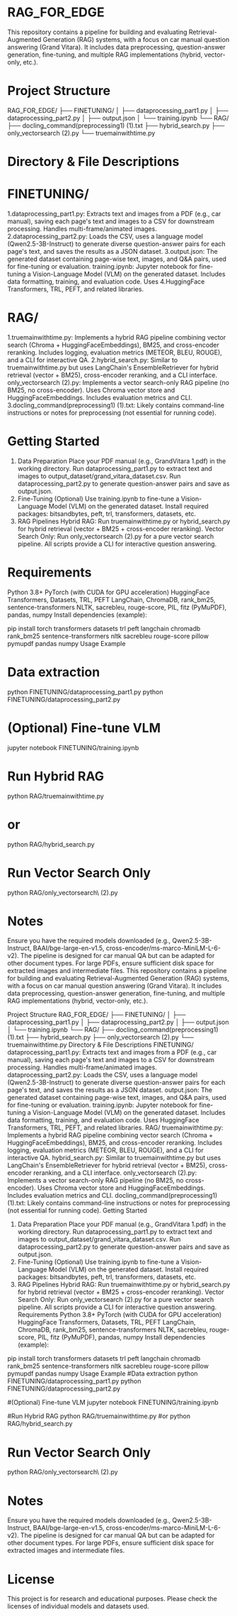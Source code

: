 # RAG_FOR_EDGE
This repository contains a pipeline for building and evaluating Retrieval-Augmented Generation (RAG) systems, with a focus on car manual question answering (Grand Vitara). It includes data preprocessing, question-answer generation, fine-tuning, and multiple RAG implementations (hybrid, vector-only, etc.).

# Project Structure
RAG_FOR_EDGE/
├── FINETUNING/
│   ├── dataprocessing_part1.py
│   ├── dataprocessing_part2.py
│   ├── output.json
│   └── training.ipynb
└── RAG/
    ├── docling_command(preprocessing1) (1).txt
    ├── hybrid_search.py
    ├── only_vectorsearch (2).py
    └── truemainwithtime.py
# Directory & File Descriptions
# FINETUNING/
1.dataprocessing_part1.py: Extracts text and images from a PDF (e.g., car manual), saving each page's text and images to a CSV for downstream processing. Handles multi-frame/animated images.
2.dataprocessing_part2.py: Loads the CSV, uses a language model (Qwen2.5-3B-Instruct) to generate diverse question-answer pairs for each page's text, and saves the results as a JSON dataset.
3.output.json: The generated dataset containing page-wise text, images, and Q&A pairs, used for fine-tuning or evaluation.
training.ipynb: Jupyter notebook for fine-tuning a Vision-Language Model (VLM) on the generated dataset. Includes data formatting, training, and evaluation code. Uses 4.HuggingFace Transformers, TRL, PEFT, and related libraries.
# RAG/
1.truemainwithtime.py: Implements a hybrid RAG pipeline combining vector search (Chroma + HuggingFaceEmbeddings), BM25, and cross-encoder reranking. Includes logging, evaluation metrics (METEOR, BLEU, ROUGE), and a CLI for interactive QA.
2.hybrid_search.py: Similar to truemainwithtime.py but uses LangChain's EnsembleRetriever for hybrid retrieval (vector + BM25), cross-encoder reranking, and a CLI interface.
only_vectorsearch (2).py: Implements a vector search-only RAG pipeline (no BM25, no cross-encoder). Uses Chroma vector store and HuggingFaceEmbeddings. Includes evaluation metrics and CLI.
3.docling_command(preprocessing1) (1).txt: Likely contains command-line instructions or notes for preprocessing (not essential for running code).
# Getting Started
1. Data Preparation
Place your PDF manual (e.g., GrandVitara 1.pdf) in the working directory.
Run dataprocessing_part1.py to extract text and images to output_dataset/grand_vitara_dataset.csv.
Run dataprocessing_part2.py to generate question-answer pairs and save as output.json.
2. Fine-Tuning (Optional)
Use training.ipynb to fine-tune a Vision-Language Model (VLM) on the generated dataset.
Install required packages: bitsandbytes, peft, trl, transformers, datasets, etc.
3. RAG Pipelines
Hybrid RAG: Run truemainwithtime.py or hybrid_search.py for hybrid retrieval (vector + BM25 + cross-encoder reranking).
Vector Search Only: Run only_vectorsearch (2).py for a pure vector search pipeline.
All scripts provide a CLI for interactive question answering.
# Requirements
Python 3.8+
PyTorch (with CUDA for GPU acceleration)
HuggingFace Transformers, Datasets, TRL, PEFT
LangChain, ChromaDB, rank_bm25, sentence-transformers
NLTK, sacrebleu, rouge-score, PIL, fitz (PyMuPDF), pandas, numpy
Install dependencies (example):

pip install torch transformers datasets trl peft langchain chromadb rank_bm25 sentence-transformers nltk sacrebleu rouge-score pillow pymupdf pandas numpy
Usage Example
# Data extraction
python FINETUNING/dataprocessing_part1.py
python FINETUNING/dataprocessing_part2.py

# (Optional) Fine-tune VLM
jupyter notebook FINETUNING/training.ipynb

# Run Hybrid RAG
python RAG/truemainwithtime.py
# or
python RAG/hybrid_search.py

# Run Vector Search Only
python RAG/only_vectorsearch\ \(2\).py
# Notes
Ensure you have the required models downloaded (e.g., Qwen2.5-3B-Instruct, BAAI/bge-large-en-v1.5, cross-encoder/ms-marco-MiniLM-L-6-v2).
The pipeline is designed for car manual QA but can be adapted for other document types.
For large PDFs, ensure sufficient disk space for extracted images and intermediate files.
This repository contains a pipeline for building and evaluating Retrieval-Augmented Generation (RAG) systems, with a focus on car manual question answering (Grand Vitara). It includes data preprocessing, question-answer generation, fine-tuning, and multiple RAG implementations (hybrid, vector-only, etc.).

Project Structure
RAG_FOR_EDGE/
├── FINETUNING/
│   ├── dataprocessing_part1.py
│   ├── dataprocessing_part2.py
│   ├── output.json
│   └── training.ipynb
└── RAG/
    ├── docling_command(preprocessing1) (1).txt
    ├── hybrid_search.py
    ├── only_vectorsearch (2).py
    └── truemainwithtime.py
Directory & File Descriptions
FINETUNING/
dataprocessing_part1.py: Extracts text and images from a PDF (e.g., car manual), saving each page's text and images to a CSV for downstream processing. Handles multi-frame/animated images.
dataprocessing_part2.py: Loads the CSV, uses a language model (Qwen2.5-3B-Instruct) to generate diverse question-answer pairs for each page's text, and saves the results as a JSON dataset.
output.json: The generated dataset containing page-wise text, images, and Q&A pairs, used for fine-tuning or evaluation.
training.ipynb: Jupyter notebook for fine-tuning a Vision-Language Model (VLM) on the generated dataset. Includes data formatting, training, and evaluation code. Uses HuggingFace Transformers, TRL, PEFT, and related libraries.
RAG/
truemainwithtime.py: Implements a hybrid RAG pipeline combining vector search (Chroma + HuggingFaceEmbeddings), BM25, and cross-encoder reranking. Includes logging, evaluation metrics (METEOR, BLEU, ROUGE), and a CLI for interactive QA.
hybrid_search.py: Similar to truemainwithtime.py but uses LangChain's EnsembleRetriever for hybrid retrieval (vector + BM25), cross-encoder reranking, and a CLI interface.
only_vectorsearch (2).py: Implements a vector search-only RAG pipeline (no BM25, no cross-encoder). Uses Chroma vector store and HuggingFaceEmbeddings. Includes evaluation metrics and CLI.
docling_command(preprocessing1) (1).txt: Likely contains command-line instructions or notes for preprocessing (not essential for running code).
Getting Started
1. Data Preparation
Place your PDF manual (e.g., GrandVitara 1.pdf) in the working directory.
Run dataprocessing_part1.py to extract text and images to output_dataset/grand_vitara_dataset.csv.
Run dataprocessing_part2.py to generate question-answer pairs and save as output.json.
2. Fine-Tuning (Optional)
Use training.ipynb to fine-tune a Vision-Language Model (VLM) on the generated dataset.
Install required packages: bitsandbytes, peft, trl, transformers, datasets, etc.
3. RAG Pipelines
Hybrid RAG: Run truemainwithtime.py or hybrid_search.py for hybrid retrieval (vector + BM25 + cross-encoder reranking).
Vector Search Only: Run only_vectorsearch (2).py for a pure vector search pipeline.
All scripts provide a CLI for interactive question answering.
Requirements
Python 3.8+
PyTorch (with CUDA for GPU acceleration)
HuggingFace Transformers, Datasets, TRL, PEFT
LangChain, ChromaDB, rank_bm25, sentence-transformers
NLTK, sacrebleu, rouge-score, PIL, fitz (PyMuPDF), pandas, numpy
Install dependencies (example):

pip install torch transformers datasets trl peft langchain chromadb rank_bm25 sentence-transformers nltk sacrebleu rouge-score pillow pymupdf pandas numpy
Usage Example
#Data extraction
python FINETUNING/dataprocessing_part1.py
python FINETUNING/dataprocessing_part2.py

#(Optional) Fine-tune VLM
jupyter notebook FINETUNING/training.ipynb

#Run Hybrid RAG
python RAG/truemainwithtime.py
#or
python RAG/hybrid_search.py

# Run Vector Search Only
python RAG/only_vectorsearch\ \(2\).py
# Notes
Ensure you have the required models downloaded (e.g., Qwen2.5-3B-Instruct, BAAI/bge-large-en-v1.5, cross-encoder/ms-marco-MiniLM-L-6-v2).
The pipeline is designed for car manual QA but can be adapted for other document types.
For large PDFs, ensure sufficient disk space for extracted images and intermediate files.
# License
This project is for research and educational purposes. Please check the licenses of individual models and datasets used.
